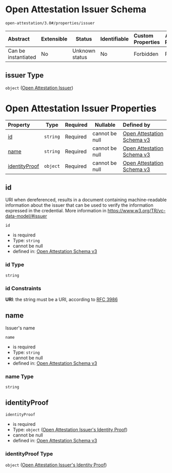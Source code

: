 # Open Attestation Issuer Schema

```txt
open-attestation/3.0#/properties/issuer
```




| Abstract            | Extensible | Status         | Identifiable | Custom Properties | Additional Properties | Access Restrictions | Defined In                                                                       |
| :------------------ | ---------- | -------------- | ------------ | :---------------- | --------------------- | ------------------- | -------------------------------------------------------------------------------- |
| Can be instantiated | No         | Unknown status | No           | Forbidden         | Forbidden             | none                | [tradetrust.schema.json\*](../out/tradetrust.schema.json "open original schema") |

## issuer Type

`object` ([Open Attestation Issuer](tradetrust-definitions-open-attestation-issuer.md))

# Open Attestation Issuer Properties

| Property                        | Type     | Required | Nullable       | Defined by                                                                                                                                                                                             |
| :------------------------------ | -------- | -------- | -------------- | :----------------------------------------------------------------------------------------------------------------------------------------------------------------------------------------------------- |
| [id](#id)                       | `string` | Required | cannot be null | [Open Attestation Schema v3](tradetrust-definitions-open-attestation-issuer-properties-id.md "open-attestation/3.0#/definitions/issuer/properties/id")                                                 |
| [name](#name)                   | `string` | Required | cannot be null | [Open Attestation Schema v3](tradetrust-definitions-open-attestation-issuer-properties-name.md "open-attestation/3.0#/definitions/issuer/properties/name")                                             |
| [identityProof](#identityProof) | `object` | Required | cannot be null | [Open Attestation Schema v3](tradetrust-definitions-open-attestation-issuer-properties-open-attestation-issuers-identity-proof.md "open-attestation/3.0#/definitions/issuer/properties/identityProof") |

## id

URI when dereferenced, results in a document containing machine-readable information about the issuer that can be used to verify the information expressed in the credential. More information in <https://www.w3.org/TR/vc-data-model/#issuer>


`id`

-   is required
-   Type: `string`
-   cannot be null
-   defined in: [Open Attestation Schema v3](tradetrust-definitions-open-attestation-issuer-properties-id.md "open-attestation/3.0#/definitions/issuer/properties/id")

### id Type

`string`

### id Constraints

**URI**: the string must be a URI, according to [RFC 3986](https://tools.ietf.org/html/rfc4291 "check the specification")

## name

Issuer's name


`name`

-   is required
-   Type: `string`
-   cannot be null
-   defined in: [Open Attestation Schema v3](tradetrust-definitions-open-attestation-issuer-properties-name.md "open-attestation/3.0#/definitions/issuer/properties/name")

### name Type

`string`

## identityProof




`identityProof`

-   is required
-   Type: `object` ([Open Attestation Issuer's Identity Proof](tradetrust-definitions-open-attestation-issuer-properties-open-attestation-issuers-identity-proof.md))
-   cannot be null
-   defined in: [Open Attestation Schema v3](tradetrust-definitions-open-attestation-issuer-properties-open-attestation-issuers-identity-proof.md "open-attestation/3.0#/definitions/issuer/properties/identityProof")

### identityProof Type

`object` ([Open Attestation Issuer's Identity Proof](tradetrust-definitions-open-attestation-issuer-properties-open-attestation-issuers-identity-proof.md))
